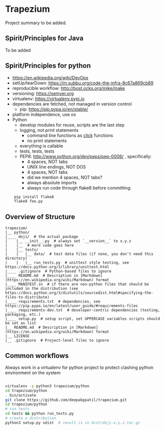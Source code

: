 # Trapezium

Project summary to be added.

## Spirit/Principles for Java

To be added

## Spirit/Principles for python

- https://en.wikipedia.org/wiki/DevOps
- setUp/tearDown: https://m.subbu.org/code-the-infra-8c67a869cb89
- reproducible workflow: http://bost.ocks.org/mike/make
- versioning: https://semver.org
- virtualenv: https://virtualenv.pypi.io
- dependencies are fetched, not managed in version control
  - pip: https://pip.pypa.io/en/stable/
- platform independence, use os
- Python
  - develop modules for reuse, scripts are the last step
  - logging, not print statements
    - command line functions as [click](http://click.pocoo.org/5/) functions
    - no print statements
  - everything is callable
  - tests, tests, tests
  - PEP8: http://www.python.org/dev/peps/pep-0008/ , specifically:
    - 4 spaces, NOT tabs
    - UNIX line endings, NOT DOS
    - 4 spaces, NOT tabs
    - did we mention 4 spaces, NOT tabs?
    - always absolute imports
    - always run code through flake8 before committing:
```bash
    pip install flake8
    flake8 foo.py
```

## Overview of Structure

```
trapezium/
|__ python/
|____ doji/  # the actual package 
|    |__ __init__.py  # always set `__version__` to x.y.z 
|    |__  # more code goes here
|    |__ tests/
|    |   |__ data/  # test data files (if none, you don't need this directory)
|    |   |__ run_tests.py  # unittest style testing, see https://docs.python.org/3/library/unittest.html
|____ .gitignore  # Python-based files to ignore
|____ README.md  # Description in [Markdown](https://en.wikipedia.org/wiki/Markdown) format
|____ MANIFEST.in  # if there are non-python files that should be included in the distribution (see https://docs.python.org/3/distutils/sourcedist.html#specifying-the-files-to-distribute)
|____ requirements.txt  # dependencies, see https://pip.pypa.io/en/latest/user_guide/#requirements-files
|____ requirements-dev.txt  # developer-centric dependencies (testing, packaging, etc.)
|____ setup.py  # setup script, set UPPERCASE variables scripts should be set as list
|__ README.md  # Description in [Markdown](https://en.wikipedia.org/wiki/Markdown) format
|__ LICENSE 
|__ .gitignore  # Project-level files to ignore 

```

## Common workflows

Always work in a virtualenv for python project to protect clashing python environment on the system

```bash

virtualenv -p python3 trapezium/python
cd trapezium/python
. bin/activate
git clone https://github.com/deepakppatil/trapezium.git
cd trapezium/python
# run tests
cd tests && python run_tests.py
# create a distribution
python3 setup.py sdist  # result is in dist/doji-x.y.z.tar.gz

```